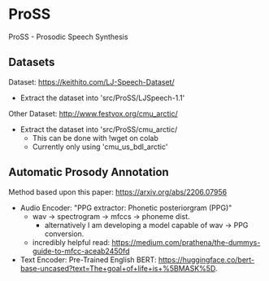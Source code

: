 # ProSS
ProSS - Prosodic Speech Synthesis 

## Datasets
Dataset: https://keithito.com/LJ-Speech-Dataset/
- Extract the dataset into 'src/ProSS/LJSpeech-1.1'

Other Dataset: http://www.festvox.org/cmu_arctic/
- Extract the dataset into 'src/ProSS/cmu_arctic/
    - This can be done with !wget on colab
    - Currently only using 'cmu_us_bdl_arctic'

## Automatic Prosody Annotation
Method based upon this paper: https://arxiv.org/abs/2206.07956
- Audio Encoder: "PPG extractor: Phonetic posteriorgram (PPG)"
    - wav -> spectrogram -> mfccs -> phoneme dist.
        - alternatively I am developing a model capable of wav -> PPG conversion.
    - incredibly helpful read: https://medium.com/prathena/the-dummys-guide-to-mfcc-aceab2450fd
- Text Encoder: Pre-Trained English BERT: https://huggingface.co/bert-base-uncased?text=The+goal+of+life+is+%5BMASK%5D.


